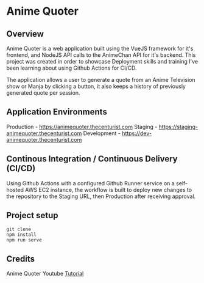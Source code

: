 # Anime Quoter

## Overview
Anime Quoter is a web application built using the VueJS framework for it's frontend, and NodeJS API calls to the AnimeChan API for it's backend. This project was created in order to showcase Deployment skills and training I've been learning about using Github Actions for CI/CD.

The application allows a user to generate a quote from an Anime Television show or Manja by clicking a button, it also keeps a history of previously generated quote per session.

## Application Environments
Production - https://animequoter.thecenturist.com
Staging - https://staging-animequoter.thecenturist.com
Development - https://dev-animequoter.thecenturist.com

## Continous Integration / Continuous Delivery (CI/CD)
Using Github Actions with a configured Github Runner service on a self-hosted AWS EC2 instance, the workflow is built to deploy new changes to the repository to the Staging URL, then Production after receiving approval.

## Project setup
```
git clone
npm install
npm run serve
```

## Credits
Anime Quoter Youtube [Tutorial](https://www.youtube.com/watch?v=QfgxPiaUrms)
